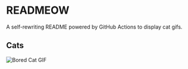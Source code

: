 # READMEOW

A self-rewriting README powered by GitHub Actions to display cat gifs.

## Cats

![Bored Cat GIF](https://media3.giphy.com/media/mlvseq9yvZhba/200.gif?cid=9acd02dadxztwy1r4w3ki5tgtw82dg2e65a838829s9ubv43&ep=v1_gifs_search&rid=200.gif&ct=g)
